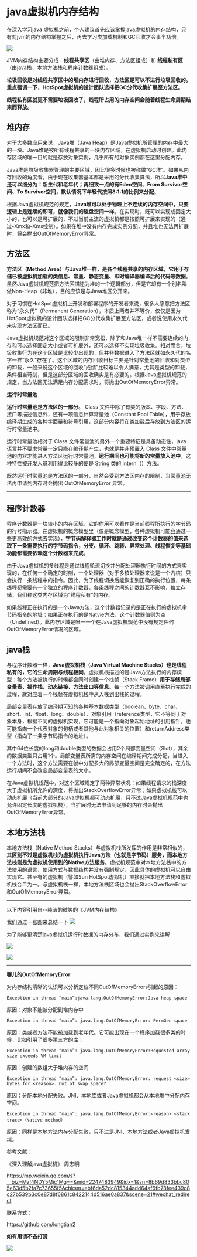 # java虚拟机内存结构 #

在深入学习java 虚拟机之前，个人建议首先应该掌握java虚拟机的内存结构，只有对jvm的内存结构掌握之后，再去学习类加载机制和GC回收才会事半功倍。

![](https://github.com/longtian2/cc3/blob/master/images/jvm-arch.png)

JVM内存结构主要分成：**线程共享区**（由堆内存、方法区组成）和 **线程私有区**（由java栈、本地方法栈和程序计数器组成）。

**垃圾回收是对线程共享区中的堆内存进行回收，方法区是可以不进行垃圾回收的。重点强调一下，HotSpot虚拟机的设计团队选择把GC分代收集扩展至方法区。**

**线程私有区就更不需要垃圾回收了，线程所占用的内存空间会随着线程生命周期结束而释放。**

## 堆内存 ##

对于大多数应用来说，Java堆（Java Heap）是Java虚拟机所管理的内存中最大的一块。Java堆是被所有线程共享的一块内存区域，在虚拟机启动时创建。此内存区域的唯一目的就是存放对象实例，几乎所有的对象实例都在这里分配内存。

Java堆是垃圾收集器管理的主要区域，因此很多时候也被称做“GC堆”。如果从内存回收的角度看，由于现在收集器基本都是采用的分代收集算法，所以J**ava堆中还可以细分为：新生代和老年代；再细致一点的有Eden空间、From Survivor空间、To Survivor空间，默认情况下年轻代按照8:1:1的比例来分配**。

根据Java虚拟机规范的规定，**Java堆可以处于物理上不连续的内存空间中，只要逻辑上是连续的即可，就像我们的磁盘空间一样**。在实现时，既可以实现成固定大小的，也可以是可扩展的，不过当前主流的虚拟机都是按照可扩展来实现的（通过-Xmx和-Xms控制）。如果在堆中没有内存完成实例分配，并且堆也无法再扩展时，将会抛出OutOfMemoryError异常。

## 方法区 ##

**方法区（Method Area）与Java堆一样，是各个线程共享的内存区域，它用于存储已被虚拟机加载的类信息、常量、静态变量、即时编译器编译后的代码等数据**。虽然Java虚拟机规范把方法区描述为堆的一个逻辑部分，但是它却有一个别名叫做Non-Heap（非堆），目的应该是与Java堆区分开来。

对于习惯在HotSpot虚拟机上开发和部署程序的开发者来说，很多人愿意把方法区称为“永久代”（Permanent Generation），本质上两者并不等价，仅仅是因为HotSpot虚拟机的设计团队选择把GC分代收集扩展至方法区，或者说使用永久代来实现方法区而已。

Java虚拟机规范对这个区域的限制非常宽松，除了和Java堆一样不需要连续的内存和可以选择固定大小或者可扩展外，还可以选择不实现垃圾收集。相对而言，垃圾收集行为在这个区域是比较少出现的，但并非数据进入了方法区就如永久代的名字一样“永久”存在了。这个区域的内存回收目标主要是针对常量池的回收和对类型的卸载，一般来说这个区域的回收“成绩”比较难以令人满意，尤其是类型的卸载，条件相当苛刻，但是这部分区域的回收确实是有必要的。根据Java虚拟机规范的规定，当方法区无法满足内存分配需求时，将抛出OutOfMemoryError异常。

**运行时常量池**

**运行时常量池是方法区的一部分**。 Class 文件中除了有类的版本、字段、方法、接口等描述信息外，还有一项信息计算常量池（Constant Pool Table），用于存放编译期生成的各种字面量和符号引用，这部分内容将在类加载后存放到方法区的运行时常量池中。

运行时常量池相对于 Class 文件常量池的另外一个重要特征是具备动态性，java 语言并不要求常量一定只能在编译期产生，也就是并非预置入 Class 文件中常量池的内容才能进入方法区运行时常量池，**运行期间也可能将新的常量放入池中**，这种特性被开发人员利用得比较多的便是 String 类的 intern（）方法。

既然运行时常量池是方法区的一部分，自然会受到方法区内存的限制，当常量池无法再申请到内存时会抛出 OutOfMemoryError 异常。

------------------------------------------------------------------------------
## 程序计数器 ##

程序计数器是一块较小的内存区域，它的作用可以看作是当前线程所执行的字节码的行号指示器。在虚拟机的概念模型里（仅是概念模型，各种虚拟机可能会通过一些更高效的方式去实现），**字节码解释器工作时就是通过改变这个计数器的值来选取下一条需要执行的字节码指令，分支、循环、跳转、异常处理、线程恢复等基础功能都需要依赖这个计数器来完成**。

由于Java虚拟机的多线程是通过线程轮流切换并分配处理器执行时间的方式来实现的，在任何一个确定的时刻，一个处理器（对于多核处理器来说是一个内核）只会执行一条线程中的指令。因此，为了线程切换后能恢复到正确的执行位置，每条线程都需要有一个独立的程序计数器，各条线程之间的计数器互不影响，独立存储，我们称这类内存区域为“线程私有”的内存。

如果线程正在执行的是一个Java方法，这个计数器记录的是正在执行的虚拟机字节码指令的地址；如果正在执行的是Natvie方法，这个计数器值则为空（Undefined）。此内存区域是唯一一个在Java虚拟机规范中没有规定任何OutOfMemoryError情况的区域。

## java栈 ##

与程序计数器一样，**Java虚拟机栈（Java Virtual Machine Stacks）也是线程私有的，它的生命周期与线程相同**。虚拟机栈描述的是Java方法执行的内存模型：每个方法被执行的时候都会同时创建一个栈帧（Stack Frame）**用于存储局部变量表、操作栈、动态链接、方法出口等信息**。每一个方法被调用直至执行完成的过程，就对应着一个栈帧在虚拟机栈中从入栈到出栈的过程。

局部变量表存放了编译期可知的各种基本数据类型（boolean、byte、char、short、int、float、long、double）、对象引用（reference类型，它不等同于对象本身，根据不同的虚拟机实现，它可能是一个指向对象起始地址的引用指针，也可能指向一个代表对象的句柄或者其他与此对象相关的位置）和returnAddress类型（指向了一条字节码指令的地址）。

其中64位长度的long和double类型的数据会占用2个局部变量空间（Slot），其余的数据类型只占用1个。局部变量表所需的内存空间在编译期间完成分配，当进入一个方法时，这个方法需要在帧中分配多大的局部变量空间是完全确定的，在方法运行期间不会改变局部变量表的大小。

在Java虚拟机规范中，对这个区域规定了两种异常状况：如果线程请求的栈深度大于虚拟机所允许的深度，将抛出StackOverflowError异常；如果虚拟机栈可以动态扩展（当前大部分的Java虚拟机都可动态扩展，只不过Java虚拟机规范中也允许固定长度的虚拟机栈），当扩展时无法申请到足够的内存时会抛出OutOfMemoryError异常。

## 本地方法栈 ##

本地方法栈（Native Method Stacks）与虚拟机栈所发挥的作用是非常相似的，其**区别不过是虚拟机栈为虚拟机执行Java方法（也就是字节码）服务，而本地方法栈则是为虚拟机使用到的Native方法服务**。虚拟机规范中对本地方法栈中的方法使用的语言、使用方式与数据结构并没有强制规定，因此具体的虚拟机可以自由实现它。甚至有的虚拟机（譬如Sun HotSpot虚拟机）直接就把本地方法栈和虚拟机栈合二为一。与虚拟机栈一样，本地方法栈区域也会抛出StackOverflowError和OutOfMemoryError异常。

-------------------------------------------------------------------------------------------------------------------------
以下内容引用自--纯洁的微笑的《JVM内存结构》

我们通过一张图来总结一下
![](https://github.com/longtian2/cc3/blob/master/images/jvm-arch-model.png)

为了能够更清楚java虚拟机运行时数据的内存分布，我们通过实例来讲解
  
![](https://github.com/longtian2/cc3/blob/master/images/jvm-demo-1.png)

![](https://github.com/longtian2/cc3/blob/master/images/jvm-demo-2.png)

-------------------------------------------------------------------------------------------------------------------------

**哪儿的OutOfMemoryError**

对内存结构清晰的认识可以分析定位不同OutOfMemoryErrors引起的原因：

    Exception in thread “main”:java.lang.OutOfMemoryError:Java heap space

原因：对象不能被分配到堆内存中

    Exception in thread “main”: java.lang.OutOfMemoryError: PermGen space

原因：类或者方法不能被加载到老年代。它可能出现在一个程序加载很多类的时候，比如引用了很多第三方的库；

    Exception in thread “main”: java.lang.OutOfMemoryError:Requested array size exceeds VM limit

原因：创建的数组大于堆内存的空间


    Exception in thread “main”: java.lang.OutOfMemoryError: request <size> bytes for <reason>. Out of swap space?

原因：分配本地分配失败。JNI、本地库或者Java虚拟机都会从本地堆中分配内存空间。

    Exception in thread “main”: java.lang.OutOfMemoryError:<reason> <stack trace>（Native method）

原因：同样是本地方法内存分配失败，只不过是JNI、本地方法或者Java虚拟机发现。


参考文献：

   《深入理解java虚拟机》 周志明

  https://mp.weixin.qq.com/s?__biz=MzI4NDY5Mjc1Mg==&mid=2247483949&idx=1&sn=8b69d833bbc805e63d5b2fa7c73655f5&chksm=ebf6da52dc815344add64af6fb78fee439c8c27b539b3c0e87d8f6861c8422144d516ae0a837&scene=21#wechat_redirect


联系方式：

https://github.com/longtian2

**如有用请不吝打赏**

![](https://github.com/longtian2/cc3/blob/master/images/wechat_pay.png)